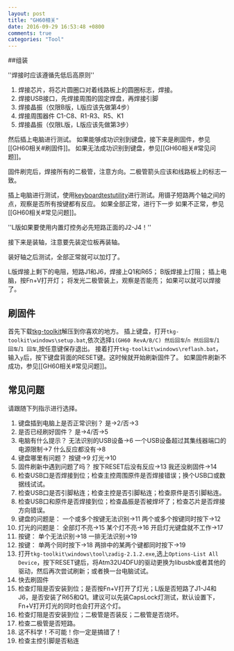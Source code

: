 ```yaml
---
layout: post
title: "GH60相关"
date: 2016-09-29 16:53:48 +0800
comments: true
categories: "Tool"
---
```

##组装

''焊接时应该遵循先低后高原则''

 1. 焊接芯片，将芯片圆圈口对着线路板上的圆圈标志，焊接。
 2. 焊接USB接口，先焊接周围的固定焊盘，再焊接引脚
 3. 焊接晶振（仅限B版，L版应该先做第4步）
 4. 焊接周围器件 C1-C8、R1-R3、R5、K1
 5. 焊接晶振（仅限L版，L版应该先做第3步）

然后插上电脑进行测试。
如果能够成功识别到键盘，接下来是刷固件，参见[[GH60相关#刷固件]]。
如果无法成功识别到键盘，参见[[GH60相关#常见问题]]。

固件刷完后，焊接所有的二极管，注意方向。二极管箭头应该和线路板上的标志一致。

插上电脑进行测试，使用[keyboardtestutility](https://www.baidu.com/s?wd=keyboardtestutility&ie=UTF-8|)进行测试。用镊子短路两个轴之间的点，观察是否所有按键都有反应。
如果全部正常，进行下一步
如果不正常，参见[[GH60相关#常见问题]]。

''L版如果要使用内置灯控务必先短路正面的J2-J4！''

接下来是装轴，注意要先装定位板再装轴。

装好轴之后测试，全部正常就可以加灯了。

L版焊接上剩下的电阻，短路J1和J6，焊接上Q1和R65；
B版焊接上灯阻；
插上电脑，按Fn+V打开灯；
将发光二极管装上，观察是否能亮；
如果可以就可以焊接了。

## 刷固件
首先下载[tkg-toolkit](https://github.com/kairyu/tkg-toolkit/archive/master.zip)解压到你喜欢的地方。
插上键盘，打开`tkg-toolkit\windows\setup.bat`,依次选择`1(GH60 RevA/B/C) 然后回车`/`n 然后回车`/`1 回车`/`1 回车`,按任意键保存退出。
接着打开`tkg-toolkit\windows\reflash.bat`，输入`y`后，按下键盘背面的RESET键。这时候就开始刷新固件了。
如果固件刷新不成功，参见[[GH60相关#常见问题]]。

## 常见问题

请跟随下列指示进行选择。

 1. 键盘插到电脑上是否正常识别？ 是->2/否->3
 2. 是否已经刷好固件？ 是->4/否->5
 3. 电脑有什么提示？ 无法识别的USB设备->6 一个USB设备超过其集线器端口的电源限制->7 什么反应都没有->8
 4. 键盘哪里有问题？ 按键->9 灯光->10
 5. 固件刷新中遇到问题了吗？ 按下RESET后没有反应->13 我还没刷固件->14
 6. 检查USB口是否焊接到位；检查主控周围原件是否焊接错误；换个USB口或数据线试试。
 7. 检查USB口是否引脚粘连；检查主控是否引脚粘连；检查原件是否引脚粘连。
 8. 检查USB口和原件是否焊接到位；检查晶振是否被焊坏了；检查芯片是否焊接方向错误。
 9. 键盘的问题是： 一个或多个按键无法识别->11 两个或多个按键同时按下->12
 10. 灯光的问题是： 全部灯不亮->15 某个灯不亮->16 开启灯光键盘就不工作->17
 11. 按键： 单个无法识别->18 一排无法识别->19
 12. 按键： 单两个同时按下->18 两排中的某两个键都同时按下->19
 13. 打开`tkg-toolkit\windows\tool\zadig-2.1.2.exe`,选上`Options-List All Device`，按下RESET键后，将Atm32U4DFU的驱动更换为libusbk或者其他的驱动，然后再次尝试刷新；或者换一台电脑试试。
 14. 快去刷固件
 15. 检查灯阻是否安装到位；是否按Fn+V打开了灯光；L版是否短路了J1-J4和J6，是否安装了R65和Q1。建议可以先装CapsLock灯测试，默认设置下，Fn+V打开灯光的同时也会打开这个灯。
 16. 检查灯阻是否安装到位；二极管是否装反；二极管是否烧坏。
 17. 检查二极管是否短路。
 18. 这不科学！不可能！你一定是搞错了！
 19. 检查主控引脚是否粘连

